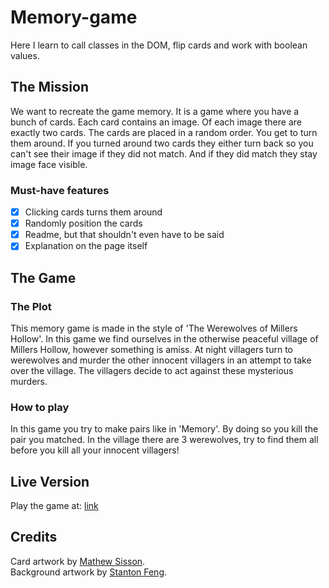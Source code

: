# Memory-game
Here I learn to call classes in the DOM, flip cards and work with boolean values.

##  The Mission

We want to recreate the game memory. It is a game where you have a bunch of cards. Each card contains an image. Of each image there are exactly two cards. The cards are placed in a random order. You get to turn them around. If you turned around two cards they either turn back so you can't see their image if they did not match. And if they did match they stay image face visible.

###  Must-have features

-  [x] Clicking cards turns them around
-  [x] Randomly position the cards
-  [x] Readme, but that shouldn't even have to be said
-  [x] Explanation on the page itself

##  The Game

### The Plot

This memory game is made in the style of 'The Werewolves of Millers Hollow'. In this game we find ourselves in the otherwise peaceful village of Millers Hollow, however something is amiss. At night villagers turn to werewolves and murder the other innocent villagers in an attempt to take over the village. The villagers decide to act against these mysterious murders.

### How to play

In this game you try to make pairs like in 'Memory'. By doing so you kill the pair you matched. In the village there are 3 werewolves, try to find them all before you kill all your innocent villagers!

##  Live Version

Play the game at: [link](https://seppeverhavert.github.io/Memory-game/)


##  Credits

Card artwork by [Mathew Sisson](https://www.playwerewolf.co/).  
Background artwork by [Stanton Feng](https://www.artstation.com/artwork/2xbxg).
